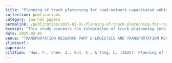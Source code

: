 ```yaml
---
title: "Planning of truck platooning for road-network capacitated vehicle routing problem"
collection: publications
category: journal papers
permalink: /publication/2025-02-01-Planning-of-truck-platooning-for-road-network-capacitated-vehicle-routing-problem
excerpt: "This study pioneers the integration of truck platooning into capacitated vehicle routing problems with time windows (CVRPTW) by developing a road network-based optimization framework and a three-stage algorithm to minimize total costs—including dispatch and energy expenses—while serving multi-customer demands, with numerical experiments validating the model’s efficacy and quantifying platooning’s cost-saving potential in real-world logistics operations."
date: 2025-02-01
venue: "TRANSPORTATION RESEARCH PART E-LOGISTICS AND TRANSPORTATION REVIEW"
slidesurl: 
paperurl: 
citation: "Hao, Y., Chen, Z., Sun, X., & Tong, L. (2025). Planning of truck platooning for road-network capacitated vehicle routing problem. Transportation Research Part E: Logistics and Transportation Review, 194, 103898."
---
```

